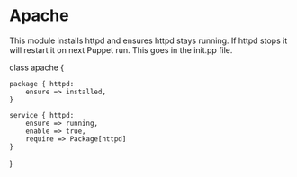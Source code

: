 # Apache

This module installs httpd and ensures httpd stays running. If httpd stops it will restart it on next Puppet
run. This goes in the init.pp file.

class apache { 

    package { httpd:
        ensure => installed,
    }

    service { httpd:
        ensure => running,
        enable => true,
        require => Package[httpd]
    }
}


